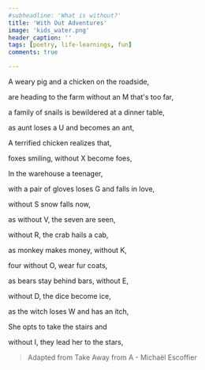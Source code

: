 ```yaml
---
#subheadline: 'What is without?'
title: 'With Out Adventures'
image: 'kids_water.png'
header_caption: ''
tags: [poetry, life-learnings, fun]
comments: true

---
```


A weary pig and a chicken on the roadside,
<!--more-->
are heading to the farm without an M that's too far,


a family of snails is bewildered at a dinner table,

as  aunt loses a U and becomes an ant,



A terrified chicken realizes that,

foxes smiling, without X become  foes,



In the warehouse a teenager,

with a pair of gloves loses G and  falls in love,



without S snow falls now,

as without V, the seven are seen,



without R, the crab hails a cab,

as monkey makes money, without K,



four without O, wear fur coats,

as bears stay behind bars, without E,


without D, the dice become ice,

as the witch loses W and has an itch,



She opts to take the stairs and

without I, they lead her to the stars,

>Adapted from Take Away from A - Michaël Escoffier
